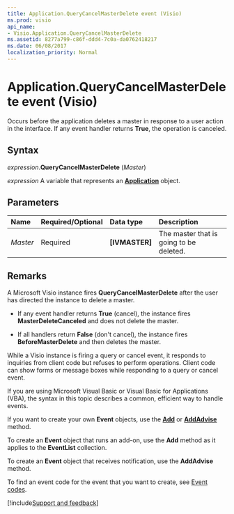 ```yaml
---
title: Application.QueryCancelMasterDelete event (Visio)
ms.prod: visio
api_name:
- Visio.Application.QueryCancelMasterDelete
ms.assetid: 8277a799-c86f-ddd4-7c0a-da0762418217
ms.date: 06/08/2017
localization_priority: Normal
---
```



# Application.QueryCancelMasterDelete event (Visio)

Occurs before the application deletes a master in response to a user action in the interface. If any event handler returns **True**, the operation is canceled.


## Syntax

_expression_.**QueryCancelMasterDelete** (_Master_)

_expression_ A variable that represents an **[Application](Visio.Application.md)** object.


## Parameters



|Name|Required/Optional|Data type|Description|
|:-----|:-----|:-----|:-----|
| _Master_|Required| **[IVMASTER]**|The master that is going to be deleted.|

## Remarks

A Microsoft Visio instance fires **QueryCancelMasterDelete** after the user has directed the instance to delete a master.




- If any event handler returns **True** (cancel), the instance fires **MasterDeleteCanceled** and does not delete the master.
    
- If all handlers return **False** (don't cancel), the instance fires **BeforeMasterDelete** and then deletes the master.
    


While a Visio instance is firing a query or cancel event, it responds to inquiries from client code but refuses to perform operations. Client code can show forms or message boxes while responding to a query or cancel event.

If you are using Microsoft Visual Basic or Visual Basic for Applications (VBA), the syntax in this topic describes a common, efficient way to handle events.

If you want to create your own **Event** objects, use the **[Add](visio.eventlist.add.md)** or **[AddAdvise](visio.eventlist.addadvise.md)** method. 

To create an **Event** object that runs an add-on, use the **Add** method as it applies to the **EventList** collection. 

To create an **Event** object that receives notification, use the **AddAdvise** method. 

To find an event code for the event that you want to create, see [Event codes](../visio/Concepts/event-codesvisio.md).

[!include[Support and feedback](~/includes/feedback-boilerplate.md)]